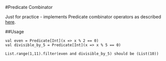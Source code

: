 #Predicate Combinator

Just for practice - implements Predicate combinator operators as described [here](http://frankthomas.name/blog/2012/08/combining_predicates_in_scala/).

##Usage

    val even = Predicate[Int](x => x % 2 == 0)
    val divisible_by_5 = Predicate[Int](x => x % 5 == 0)

    List.range(1,11).filter(even and divisible_by_5) should be (List(10))

